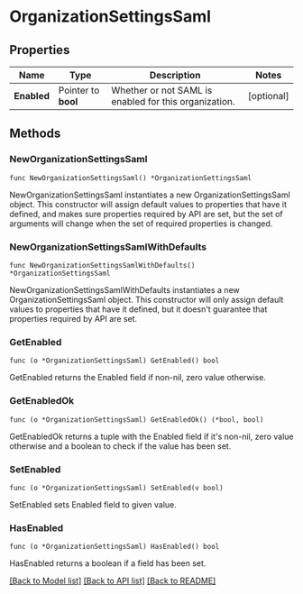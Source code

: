 # OrganizationSettingsSaml

## Properties

| Name        | Type                | Description                                           | Notes      |
| ----------- | ------------------- | ----------------------------------------------------- | ---------- |
| **Enabled** | Pointer to **bool** | Whether or not SAML is enabled for this organization. | [optional] |

## Methods

### NewOrganizationSettingsSaml

`func NewOrganizationSettingsSaml() *OrganizationSettingsSaml`

NewOrganizationSettingsSaml instantiates a new OrganizationSettingsSaml object.
This constructor will assign default values to properties that have it defined,
and makes sure properties required by API are set, but the set of arguments
will change when the set of required properties is changed.

### NewOrganizationSettingsSamlWithDefaults

`func NewOrganizationSettingsSamlWithDefaults() *OrganizationSettingsSaml`

NewOrganizationSettingsSamlWithDefaults instantiates a new OrganizationSettingsSaml object.
This constructor will only assign default values to properties that have it defined,
but it doesn't guarantee that properties required by API are set.

### GetEnabled

`func (o *OrganizationSettingsSaml) GetEnabled() bool`

GetEnabled returns the Enabled field if non-nil, zero value otherwise.

### GetEnabledOk

`func (o *OrganizationSettingsSaml) GetEnabledOk() (*bool, bool)`

GetEnabledOk returns a tuple with the Enabled field if it's non-nil, zero value otherwise
and a boolean to check if the value has been set.

### SetEnabled

`func (o *OrganizationSettingsSaml) SetEnabled(v bool)`

SetEnabled sets Enabled field to given value.

### HasEnabled

`func (o *OrganizationSettingsSaml) HasEnabled() bool`

HasEnabled returns a boolean if a field has been set.

[[Back to Model list]](../README.md#documentation-for-models) [[Back to API list]](../README.md#documentation-for-api-endpoints) [[Back to README]](../README.md)
